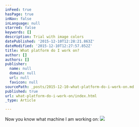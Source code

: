```yaml
---
inFeed: true
hasPage: true
inNav: false
inLanguage: null
starred: false
keywords: []
description: Trial with image colors
datePublished: '2015-12-10T12:28:21.863Z'
dateModified: '2015-12-10T12:27:57.852Z'
title: What platform do I work on?
author: []
authors: []
publisher:
  name: null
  domain: null
  url: null
  favicon: null
sourcePath: _posts/2015-12-10-what-platform-do-i-work-on.md
published: true
url: what-platform-do-i-work-on/index.html
_type: Article

---
```

Now you know what machine I am working on:
![](https://the-grid-user-content.s3-us-west-2.amazonaws.com/02a4ba4f-43d6-4355-8554-391e07e37be8.jpg)